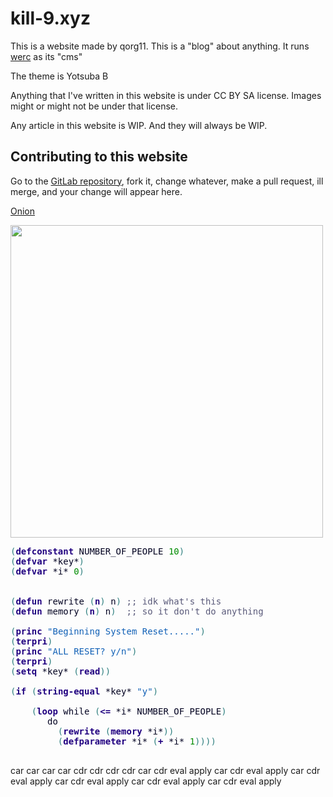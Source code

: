 
# kill-9.xyz

This is a website made by qorg11. This is a "blog" about anything. It
runs [werc](http://werc.cat-v.org) as its "cms"

The theme is Yotsuba B

Anything that I've written in this website is under CC BY SA license. Images might or might not be under that license.

Any article in this website is WIP. And they will always be WIP.

## Contributing to this website

Go to the [GitLab repository](https://gitlab.com/qorg11/kill9), fork
it, change whatever, make a pull request, ill merge, and your change
will appear here.

<a href="http://killnod2s77o3axkktdu52aqmmy4acisz2gicbhjm4xbvxa2zfftteyd.onion/">Onion</a>

<img src="/satania.jpg" width=500>

<pre style='color:#000020;'><span style='color:#308080; '>(</span><span style='color:#200080; font-weight:bold; '>defconstant</span> NUMBER_OF_PEOPLE <span style='color:#008c00; '>10</span><span style='color:#308080; '>)</span>
<span style='color:#308080; '>(</span><span style='color:#200080; font-weight:bold; '>defvar</span> *key*<span style='color:#308080; '>)</span>
<span style='color:#308080; '>(</span><span style='color:#200080; font-weight:bold; '>defvar</span> *i* <span style='color:#008c00; '>0</span><span style='color:#308080; '>)</span>


<span style='color:#308080; '>(</span><span style='color:#200080; font-weight:bold; '>defun</span> rewrite <span style='color:#308080; '>(</span><span style='color:#200080; font-weight:bold; '>n</span><span style='color:#308080; '>)</span> n<span style='color:#308080; '>)</span> <span style='color:#595979; '>;; idk what's this</span>
<span style='color:#308080; '>(</span><span style='color:#200080; font-weight:bold; '>defun</span> memory <span style='color:#308080; '>(</span><span style='color:#200080; font-weight:bold; '>n</span><span style='color:#308080; '>)</span> n<span style='color:#308080; '>)</span>  <span style='color:#595979; '>;; so it don't do anything</span>

<span style='color:#308080; '>(</span><span style='color:#200080; font-weight:bold; '>princ</span> <span style='color:#1060b6; '>"Beginning System Reset....."</span><span style='color:#308080; '>)</span>
<span style='color:#308080; '>(</span><span style='color:#200080; font-weight:bold; '>terpri</span><span style='color:#308080; '>)</span>
<span style='color:#308080; '>(</span><span style='color:#200080; font-weight:bold; '>princ</span> <span style='color:#1060b6; '>"ALL RESET? y/n"</span><span style='color:#308080; '>)</span>
<span style='color:#308080; '>(</span><span style='color:#200080; font-weight:bold; '>terpri</span><span style='color:#308080; '>)</span>
<span style='color:#308080; '>(</span><span style='color:#200080; font-weight:bold; '>setq</span> *key* <span style='color:#308080; '>(</span><span style='color:#200080; font-weight:bold; '>read</span><span style='color:#308080; '>)</span><span style='color:#308080; '>)</span>

<span style='color:#308080; '>(</span><span style='color:#200080; font-weight:bold; '>if</span> <span style='color:#308080; '>(</span><span style='color:#200080; font-weight:bold; '>string-equal</span> *key* <span style='color:#1060b6; '>"y"</span><span style='color:#308080; '>)</span>

    <span style='color:#308080; '>(</span><span style='color:#200080; font-weight:bold; '>loop</span> while <span style='color:#308080; '>(</span><span style='color:#200080; font-weight:bold; '>&lt;=</span> *i* NUMBER_OF_PEOPLE<span style='color:#308080; '>)</span>
       do
         <span style='color:#308080; '>(</span><span style='color:#200080; font-weight:bold; '>rewrite</span> <span style='color:#308080; '>(</span><span style='color:#200080; font-weight:bold; '>memory</span> *i*<span style='color:#308080; '>)</span><span style='color:#308080; '>)</span>
         <span style='color:#308080; '>(</span><span style='color:#200080; font-weight:bold; '>defparameter</span> *i* <span style='color:#308080; '>(</span><span style='color:#200080; font-weight:bold; '>+</span> *i* <span style='color:#008c00; '>1</span><span style='color:#308080; '>)</span><span style='color:#308080; '>)</span><span style='color:#308080; '>)</span><span style='color:#308080; '>)</span>

</pre>
<!--Created using ToHtml.com on 2020-05-06 13:14:17 UTC -->

car car car car cdr cdr cdr cdr car cdr eval apply car cdr eval apply car cdr eval apply car cdr eval apply car cdr eval apply car cdr eval apply 
